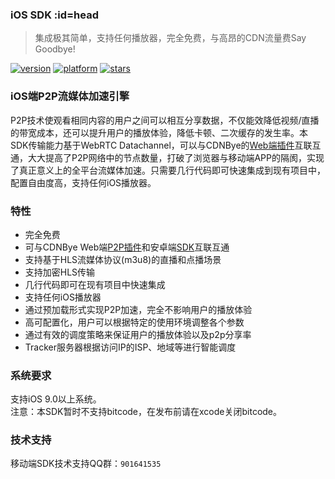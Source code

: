 ### iOS SDK :id=head
> 集成极其简单，支持任何播放器，完全免费，与高昂的CDN流量费Say Goodbye!

<a href="https://cocoapods.org/pods/CDNByeSDK"><img src="https://img.shields.io/cocoapods/v/CDNByeSDK.svg?style=flat" alt="version"></a>
<a href="https://cocoapods.org/pods/CDNByeSDK"><img src="https://img.shields.io/cocoapods/p/CDNByeSDK.svg?style=flat" alt="platform"></a>
<a href="https://github.com/cdnbye/ios-p2p-engine"><img src="https://img.shields.io/github/stars/cdnbye/ios-p2p-engine.svg?style=social&label=Star" alt="stars"></a>

### iOS端P2P流媒体加速引擎
P2P技术使观看相同内容的用户之间可以相互分享数据，不仅能效降低视频/直播的带宽成本，还可以提升用户的播放体验，降低卡顿、二次缓存的发生率。本SDK传输能力基于WebRTC Datachannel，可以与CDNBye的[Web端插件](https://github.com/cdnbye/hlsjs-p2p-engine)互联互通，大大提高了P2P网络中的节点数量，打破了浏览器与移动端APP的隔阂，实现了真正意义上的全平台流媒体加速。只需要几行代码即可快速集成到现有项目中，配置自由度高，支持任何iOS播放器。

### 特性
- 完全免费
- 可与CDNBye Web端[P2P插件](https://github.com/cdnbye/hlsjs-p2p-engine)和安卓端[SDK](https://github.com/cdnbye/android-p2p-engine)互联互通
- 支持基于HLS流媒体协议(m3u8)的直播和点播场景
- 支持加密HLS传输
- 几行代码即可在现有项目中快速集成
- 支持任何iOS播放器
- 通过预加载形式实现P2P加速，完全不影响用户的播放体验
- 高可配置化，用户可以根据特定的使用环境调整各个参数
- 通过有效的调度策略来保证用户的播放体验以及p2p分享率
- Tracker服务器根据访问IP的ISP、地域等进行智能调度

### 系统要求
支持iOS 9.0以上系统。
<br>注意：本SDK暂时不支持bitcode，在发布前请在xcode关闭bitcode。

### 技术支持
移动端SDK技术支持QQ群：`901641535`